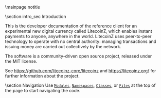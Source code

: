\mainpage notitle

\section intro_sec Introduction

This is the developer documentation of the reference client for an experimental new digital currency called LitecoinZ,
which enables instant payments to anyone, anywhere in the world. LitecoinZ uses peer-to-peer technology to operate
with no central authority: managing transactions and issuing money are carried out collectively by the network.

The software is a community-driven open source project, released under the MIT license.

See https://github.com/litecoinz-core/litecoinz and https://litecoinz.org/ for further information about the project.

\section Navigation
Use <a href="modules.html"><code>Modules</code></a>, <a href="namespaces.html"><code>Namespaces</code></a>, <a href="classes.html"><code>Classes</code></a>, or <a href="files.html"><code>Files</code></a> at the top of the page to start navigating the code.

